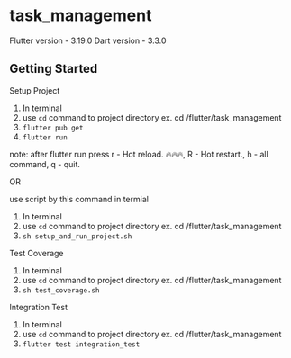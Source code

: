 # task_management

Flutter version - 3.19.0
Dart version - 3.3.0

## Getting Started

Setup Project

1. In terminal
2. use `cd` command to project directory ex. cd /flutter/task_management
2. `flutter pub get`
3. `flutter run`

note: after flutter run press  r - Hot reload. 🔥🔥🔥, R - Hot restart., h - all command, q - quit.

OR 

use script by this command in termial

1. In terminal
2. use `cd` command to project directory ex. cd /flutter/task_management
3. `sh setup_and_run_project.sh`

Test Coverage

1. In terminal
2. use `cd` command to project directory ex. cd /flutter/task_management
3. `sh test_coverage.sh`

Integration Test

1. In terminal
2. use `cd` command to project directory ex. cd /flutter/task_management
3. `flutter test integration_test`
